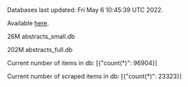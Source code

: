 Databases last updated: Fri May  6 10:45:39 UTC 2022. 

Available [here](https://github.com/cbeauhilton/ash-db/releases).


26M	abstracts_small.db

202M	abstracts_full.db

Current number of items in db:
[{"count(*)": 96904}]

Current number of scraped items in db:
[{"count(*)": 23323}]
